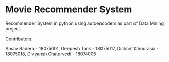 # Movie Recommender System
Recommender System in python using autoencoders as part of Data Mining project.

Contributors:

Aasav Badera - 18075001,
Deepesh Tank - 18075017,
Dishant Chourasia - 18075018,
Divyansh Chaturvedi - 18074005
